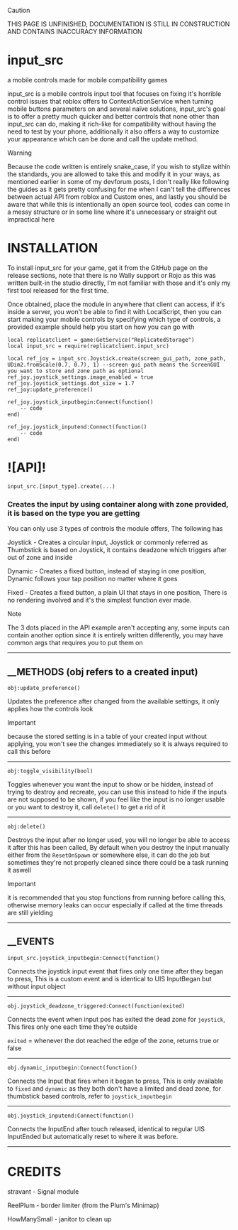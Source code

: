 > [!CAUTION]
> THIS PAGE IS UNFINISHED, DOCUMENTATION IS STILL IN CONSTRUCTION AND CONTAINS INACCURACY INFORMATION

# input_src
a mobile controls made for mobile compatibility games 

input_src is a mobile controls input tool that focuses on fixing it's horrible control issues that roblox offers to ContextActionService when turning mobile buttons parameters on and several naïve solutions, input_src's goal is to offer a pretty much quicker and better controls that none other than input_src can do, making it rich-like for compatibility without having the need to test by your phone, additionally it also offers a way to customize your appearance which can be done and call the update method.

> [!WARNING]
> Because the code written is entirely snake_case, if you wish to stylize within the standards, you are allowed to take this and modify it in your ways, as mentioned earlier in some of my devforum posts, I don't really like following the guides as it gets pretty confusing for me when I can't tell the differences between actual API from roblox and Custom ones, and lastly you should be aware that while this is intentionally an open source tool, codes can come in a messy structure or in some line where it's unnecessary or straight out impractical here

# INSTALLATION 
To install input_src for your game, get it from the GitHub page on the release sections, note that there is no Wally support or Rojo as this was written built-in the studio directly, I'm not familiar with those and it's only my first tool released for the first time.

Once obtained, place the module in anywhere that client can access, if it's inside a server, you won't be able to find it with LocalScript, then you can start making your mobile controls by specifying which type of controls, a provided example should help you start on how you can go with

```luau
local replicatclient = game:GetService("ReplicatedStorage")
local input_src = require(replicatclient.input_src)

local ref_joy = input_src.Joystick.create(screen_gui_path, zone_path, UDim2.fromScale(0.7, 0.7), 1) --screen gui path means the ScreenGUI you want to store and zone path as optional
ref_joy.joystick_settings.image_enabled = true
ref_joy.joystick_settings.dot_size = 1.7
ref_joy:update_preference()

ref_joy.joystick_inputbegin:Connect(function()
	-- code
end)

ref_joy.joystick_inputend:Connect(function()
	-- code
end)
``` 

# ![API]!

```luau
input_src.[input_type].create(...)
```

### Creates the input by using container along with zone provided, it is based on the type you are getting

You can only use 3 types of controls the module offers, The following has

Joystick - Creates a circular input, Joystick or commonly referred as Thumbstick is based on Joystick, it contains deadzone which triggers after out of zone and inside

Dynamic - Creates a fixed button, instead of staying in one position, Dynamic follows your tap position no matter where it goes

Fixed - Creates a fixed button, a plain UI that stays in one position, There is no rendering involved and it's the simplest function ever made.

> [!NOTE]
> The 3 dots placed in the API example aren't accepting any, some inputs can contain another option since it is entirely written differently, you may have common args that requires you to put them on

__________
## __METHODS (obj refers to a created input)
```luau
obj:update_preference()
```
Updates the preference after changed from the available settings, it only applies how the controls look

> [!IMPORTANT]
> because the stored setting is in a table of your created input without applying, you won't see the changes immediately so it is always required to call this before

----------
```luau
obj:toggle_visibility(bool)
```

Toggles whenever you want the input to show or be hidden, instead of trying to destroy and recreate, you can use this instead to hide if the inputs are not supposed to be shown, if you feel like the input is no longer usable or you want to destroy it, call `delete()` to get a rid of it

----------
```luau
obj:delete()
```
Destroys the input after no longer used, you will no longer be able to access it after this has been called, By default when you destroy the input manually either from the `ResetOnSpawn` or somewhere else, it can do the job but sometimes they're not properly cleaned since there could be a task running it aswell

> [!IMPORTANT]
> it is recommended that you stop functions from running before calling this, otherwise memory leaks can occur especially if called at the time threads are still yielding

__________
## __EVENTS

```luau 
input_src.joystick_inputbegin:Connect(function()
```
Connects the joystick input event that fires only one time after they began to press, This is a custom event and is identical to UIS InputBegan but without input object

----------
```luau
obj.joystick_deadzone_triggered:Connect(function(exited)
```
Connects the event when input pos has exited the dead zone for `joystick`, This fires only one each time they're outside

`exited` = whenever the dot reached the edge of the zone, returns true or false

----------
```luau
obj.dynamic_inputbegin:Connect(function()
```
Connects the Input that fires when it began to press, This is only available to `fixed` and `dynamic` as they both don't have a limited and dead zone, for thumbstick based controls, refer to `joystick_inputbegin`

----------
```luau
obj.joystick_inputend:Connect(function()
```

Connects the InputEnd after touch released, identical to regular UIS InputEnded but automatically reset to where it was before.


_______________

# CREDITS
stravant - Signal module

ReelPlum - border limiter (from the Plum's Minimap)

HowManySmall - janitor to clean up

